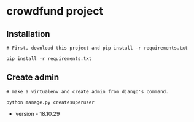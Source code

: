 # crowdfund project

## Installation
```
# First, download this project and pip install -r requirements.txt

pip install -r requirements.txt
```
## Create admin
```
# make a virtualenv and create admin from django's command.

python manage.py createsuperuser
```

* version - 18.10.29